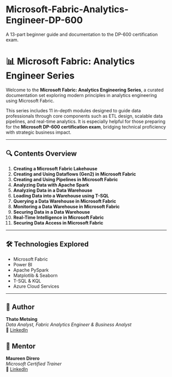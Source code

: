 # Microsoft-Fabric-Analytics-Engineer-DP-600
A 13-part beginner guide and documentation to the DP-600 certification exam.

# 📊 Microsoft Fabric: Analytics Engineer Series

Welcome to the **Microsoft Fabric: Analytics Engineering Series**, a curated documentation set exploring modern principles in analytics engineering using Microsoft Fabric.

This series includes 11 in-depth modules designed to guide data professionals through core components such as ETL design, scalable data pipelines, and real-time analytics. It is especially helpful for those preparing for the **Microsoft DP-600 certification exam**, bridging technical proficiency with strategic business impact.

---

## 🔍 Contents Overview

1. **Creating a Microsoft Fabric Lakehouse**
2. **Creating and Using Dataflows (Gen2) in Microsoft Fabric**
3. **Creating and Using Pipelines in Microsoft Fabric**
4. **Analyzing Data with Apache Spark**
5. **Analyzing Data in a Data Warehouse**
6. **Loading Data into a Warehouse using T-SQL**
7. **Querying a Data Warehouse in Microsoft Fabric**
8. **Monitoring a Data Warehouse in Microsoft Fabric**
9. **Securing Data in a Data Warehouse**
10. **Real-Time Intelligence in Microsoft Fabric**
11. **Securing Data Access in Microsoft Fabric**

---

## 🛠️ Technologies Explored

- Microsoft Fabric  
- Power BI  
- Apache PySpark  
- Matplotlib & Seaborn  
- T-SQL & KQL  
- Azure Cloud Services

---

## 👤 Author

**Thato Metsing**  
_Data Analyst, Fabric Analytics Engineer & Business Analyst_  
🔗 [LinkedIn](https://www.linkedin.com/in/thatometsing)

## 👤 Mentor

**Maureen Direro**  
_Microsoft Certified Trainer_  
🔗 [LinkedIn](https://www.linkedin.com/in/maureen-direro-46a6b220/)

